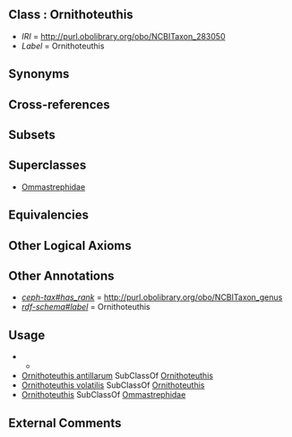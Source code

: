 
## Class : Ornithoteuthis

 * *IRI* = http://purl.obolibrary.org/obo/NCBITaxon_283050
 * *Label* = Ornithoteuthis

## Synonyms


## Cross-references


## Subsets


## Superclasses

 * [Ommastrephidae](../../NCBITaxon/26/NCBITaxon_6626.md)

## Equivalencies


## Other Logical Axioms


## Other Annotations

 * *[ceph-tax#has_rank](../../ceph-tax#has/nk/ceph-tax#has_rank.md)* = http://purl.obolibrary.org/obo/NCBITaxon_genus
 * *[rdf-schema#label](../../el/rdf-schema#label.md)* = Ornithoteuthis

## Usage

 * -
 * [Ornithoteuthis antillarum](../../NCBITaxon/51/NCBITaxon_283051.md) SubClassOf [Ornithoteuthis](../../NCBITaxon/50/NCBITaxon_283050.md)
 * [Ornithoteuthis volatilis](../../NCBITaxon/58/NCBITaxon_400658.md) SubClassOf [Ornithoteuthis](../../NCBITaxon/50/NCBITaxon_283050.md)
 * [Ornithoteuthis](../../NCBITaxon/50/NCBITaxon_283050.md) SubClassOf [Ommastrephidae](../../NCBITaxon/26/NCBITaxon_6626.md)

## External Comments

